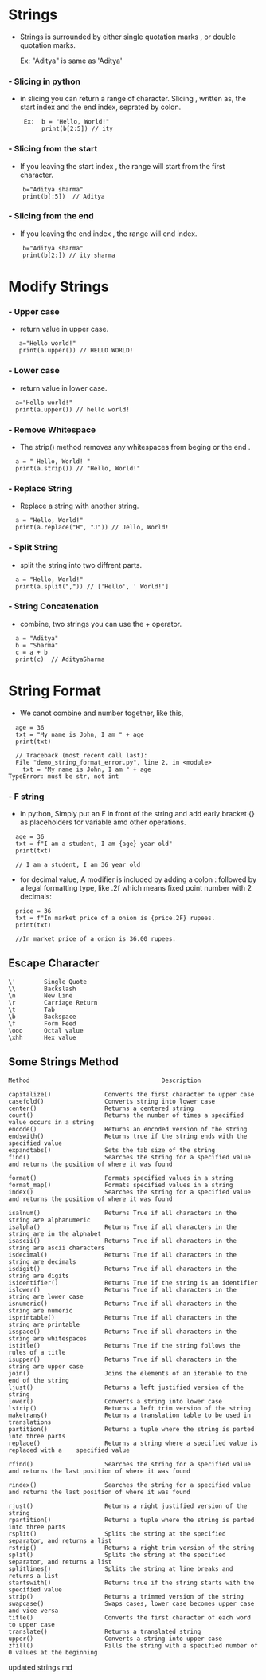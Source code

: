 # Strings 
- Strings is surrounded by either single quotation marks , or double quotation marks.

    Ex: "Aditya" is same as 'Aditya'

###  - Slicing in python 
- in slicing you can return a range of character. Slicing , written as, the start index and the end index, seprated by colon.

  ``` 
   Ex:  b = "Hello, World!" 
        print(b[2:5]) // ity 
   ```
### - Slicing from the start 
- If you leaving the start index , the range will start from the first character.
```
    b="Aditya sharma"
    print(b[:5])  // Aditya
```
### - Slicing from the end 
- If you leaving the end index , the range will end index.
```
    b="Aditya sharma"
    print(b[2:]) // ity sharma
```
# Modify Strings
### - Upper case
- return value in upper case.
```
   a="Hello world!"
   print(a.upper()) // HELLO WORLD!
```
### - Lower case
- return value in lower case.
```
  a="Hello world!"
  print(a.upper()) // hello world!
```
### - Remove Whitespace
-  The strip() method removes any whitespaces from beging or the end .
```
  a = " Hello, World! "
  print(a.strip()) // "Hello, World!"
```
### - Replace String
- Replace a string with another string.
```
  a = "Hello, World!"
  print(a.replace("H", "J")) // Jello, World!
```
### - Split String
- split the string into two diffrent parts. 
```
  a = "Hello, World!"
  print(a.split(",")) // ['Hello', ' World!']
```
### - String Concatenation
- combine, two strings you can use the + operator.
```
  a = "Aditya"
  b = "Sharma"
  c = a + b
  print(c)  // AdityaSharma
```
# String Format
- We canot combine and number together, like this,
```
  age = 36
  txt = "My name is John, I am " + age
  print(txt)  
  
  // Traceback (most recent call last):
  File "demo_string_format_error.py", line 2, in <module>
    txt = "My name is John, I am " + age
TypeError: must be str, not int
```
### - F string
- in python, Simply put an F in front of the string and add early bracket {} as placeholders for variable amd other operations. 
```
  age = 36
  txt = f"I am a student, I am {age} year old"
  print(txt)  
  
  // I am a student, I am 36 year old
```
- for decimal value, A modifier is included by adding a colon : followed by a legal formatting type, like .2f which means fixed point number with 2 decimals:
```
  price = 36
  txt = f"In market price of a onion is {price.2F} rupees.
  print(txt)  
  
  //In market price of a onion is 36.00 rupees.
```
## Escape Character
```
\'	      Single Quote
\\	      Backslash	
\n	      New Line	
\r	      Carriage Return	
\t	      Tab	
\b	      Backspace	
\f	      Form Feed	
\ooo	  Octal value	
\xhh	  Hex value	
```
## Some Strings Method
```
Method	                                   Description

capitalize()	           Converts the first character to upper case
casefold()	               Converts string into lower case
center()	               Returns a centered string
count()	                   Returns the number of times a specified value occurs in a string
encode()	               Returns an encoded version of the string
endswith()	               Returns true if the string ends with the specified value
expandtabs()	           Sets the tab size of the string
find()	                   Searches the string for a specified value and returns the position of where it was found

format()	               Formats specified values in a string
format_map()	           Formats specified values in a string
index()	                   Searches the string for a specified value and returns the position of where it was found

isalnum()	               Returns True if all characters in the string are alphanumeric
isalpha()	               Returns True if all characters in the string are in the alphabet
isascii()              	   Returns True if all characters in the string are ascii characters
isdecimal()	               Returns True if all characters in the string are decimals
isdigit()	               Returns True if all characters in the string are digits
isidentifier()	           Returns True if the string is an identifier
islower()	               Returns True if all characters in the string are lower case
isnumeric()	               Returns True if all characters in the string are numeric
isprintable()	           Returns True if all characters in the string are printable
isspace()	               Returns True if all characters in the string are whitespaces
istitle()	               Returns True if the string follows the rules of a title
isupper()	               Returns True if all characters in the string are upper case
join()	                   Joins the elements of an iterable to the end of the string
ljust()	                   Returns a left justified version of the string
lower()	                   Converts a string into lower case
lstrip()	               Returns a left trim version of the string
maketrans()	               Returns a translation table to be used in translations
partition()	               Returns a tuple where the string is parted into three parts
replace()	               Returns a string where a specified value is replaced with a    specified value

rfind()	                   Searches the string for a specified value and returns the last position of where it was found

rindex()	               Searches the string for a specified value and returns the last position of where it was found

rjust()	                   Returns a right justified version of the string
rpartition()           	   Returns a tuple where the string is parted into three parts
rsplit()	               Splits the string at the specified separator, and returns a list
rstrip()	               Returns a right trim version of the string
split()	                   Splits the string at the specified separator, and returns a list
splitlines()	           Splits the string at line breaks and returns a list
startswith()	           Returns true if the string starts with the specified value
strip()	                   Returns a trimmed version of the string
swapcase()	               Swaps cases, lower case becomes upper case and vice versa
title()	                   Converts the first character of each word to upper case
translate()	               Returns a translated string
upper()	                   Converts a string into upper case
zfill()	                   Fills the string with a specified number of 0 values at the beginning
```

updated strings.md





 
    


      





    